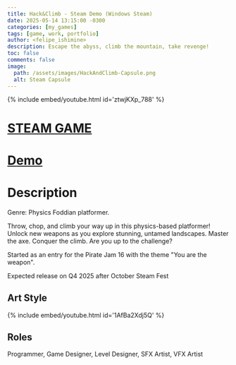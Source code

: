 ```yaml
---
title: Hack&Climb - Steam Demo (Windows Steam)
date: 2025-05-14 13:15:00 -0300
categories: [my_games]
tags: [game, work, portfolio]
author: <felipe_ishimine>
description: Escape the abyss, climb the mountain, take revenge! 
toc: false
comments: false
image:
  path: /assets/images/HackAndClimb-Capsule.png
  alt: Steam Capsule  
---
```


{% include embed/youtube.html id='ztwjKXp_788' %}


# [STEAM GAME](https://store.steampowered.com/app/3597060/Hack_And_Climb/)

# [Demo](https://store.steampowered.com/app/3661310/Hack_And_Climb_Demo/)



# Description
Genre: Physics Foddian platformer. 

Throw, chop, and climb your way up in this physics-based platformer! Unlock new weapons as you explore stunning, untamed landscapes. Master the axe. Conquer the climb. Are you up to the challenge?


Started as an entry for the Pirate Jam 16 with the theme "You are the weapon".

Expected release on Q4 2025 after October Steam Fest


## Art Style
{% include embed/youtube.html id='1AfBa2Xdj5Q' %}



## Roles
Programmer, Game Designer, Level Designer, SFX Artist, VFX Artist